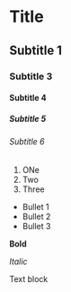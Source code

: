 # Title
## Subtitle 1
### Subtitle 3
#### Subtitle 4
##### Subtitle 5
###### Subtitle 6
1. ONe
2. Two
3. Three

- Bullet 1
- Bullet 2
- Bullet 3

<b>Bold</b>

<i>Italic</i>

<p>Text block</p>
